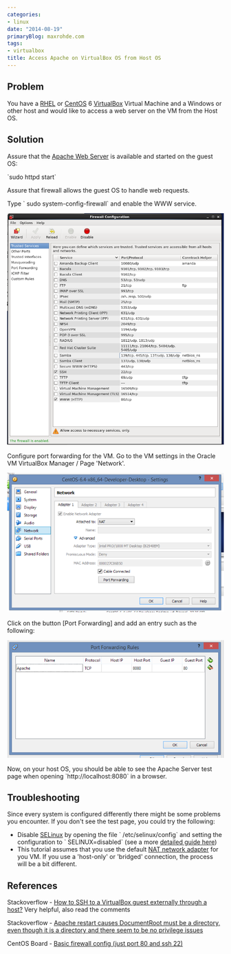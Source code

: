 ```yaml
---
categories:
- linux
date: "2014-08-19"
primaryBlog: maxrohde.com
tags:
- virtualbox
title: Access Apache on VirtualBox OS from Host OS
---
```


## Problem

You have a [RHEL](http://www.redhat.com/en/technologies/linux-platforms/enterprise-linux) or [CentOS](http://www.centos.org/) 6 [VirtualBox](https://www.virtualbox.org/) Virtual Machine and a Windows or other host and would like to access a web server on the VM from the Host OS.

## Solution

Assure that the [Apache Web Server](http://httpd.apache.org/) is available and started on the guest OS:

\`sudo httpd start\`

Assure that firewall allows the guest OS to handle web requests.

Type \` sudo system-config-firewall\` and enable the WWW service.

![](images/081814_0455_accessapach1.png)

Configure port forwarding for the VM. Go to the VM settings in the Oracle VM VirtualBox Manager / Page 'Network'.

![](images/081814_0455_accessapach2.png)

Click on the button \[Port Forwarding\] and add an entry such as the following:

![](images/081814_0455_accessapach3.png)

Now, on your host OS, you should be able to see the Apache Server test page when opening \`http://localhost:8080\` in a browser.

## Troubleshooting

Since every system is configured differently there might be some problems you encounter. If you don't see the test page, you could try the following:

- Disable [SELinux](http://en.wikipedia.org/wiki/Security-Enhanced_Linux) by opening the file \` /etc/selinux/config\` and setting the configuration to \` SELINUX=disabled\` (see a more [detailed guide here](https://access.redhat.com/documentation/en-US/Red_Hat_Enterprise_Linux/6/html/Security-Enhanced_Linux/sect-Security-Enhanced_Linux-Working_with_SELinux-Enabling_and_Disabling_SELinux.html))
- This tutorial assumes that you use the default [NAT network adapter](http://www.virtualbox.org/manual/ch06.html) for you VM. If you use a 'host-only' or 'bridged' connection, the process will be a bit different.

## References

Stackoverflow - [How to SSH to a VirtualBox guest externally through a host?](http://stackoverflow.com/questions/5906441/how-to-ssh-to-a-virtualbox-guest-externally-through-a-host) Very helpful, also read the comments

Stackoverflow - [Apache restart causes DocumentRoot must be a directory, even though it is a directory and there seem to be no privilege issues](http://stackoverflow.com/questions/14786881/apache-restart-causes-documentroot-must-be-a-directory-even-though-it-is-a-dire)

CentOS Board - [Basic firewall config (just port 80 and ssh 22)](https://www.centos.org/forums/viewtopic.php?t=9026)